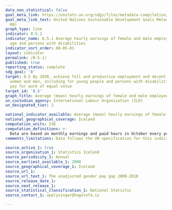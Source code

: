 ```yaml
---
data_non_statistical: false
goal_meta_link: https://unstats.un.org/sdgs/files/metadata-compilation/Metadata-Goal-8.pdf
goal_meta_link_text: United Nations Sustainable Development Goals Metadata (PDF 317
  KB)
graph_type: line
indicator: 8.5.1
indicator_name: 8.5.1 Average hourly earnings of female and male employees, by occupation,
  age and persons with disabilities
indicator_sort_order: 08-05-01
layout: indicator
permalink: /8-5-1/
published: true
reporting_status: complete
sdg_goal: '8'
target: 8.5 By 2030, achieve full and productive employment and decent work for all
  women and men, including for young people and persons with disabilities, and equal
  pay for work of equal value
target_id: '8.5'
graph_title: Average (mean) hourly earnings of female and male employees, by occupation
un_custodian_agency: International Labour Organization (ILO)
un_designated_tier: 2

national_indicator_available: Average (mean) hourly earnings of female and male employees, by occupation
national_geographical_coverage: Iceland
computation_units: ISK
computation_definitions: >-
  Data are based on monthly earnings and paid hours in October every year. All regular payments, including overtime, are part of the data. Irregular bonuses are excluded. This earnings concept is similar to total regular earnings in other publications of Statistics Iceland.
comments_limitations: Data follows the UN specification for this indicator. This indicator has been identified in collaboration with topic experts.

source_active_1: true
source_organisation_1: Statistics Iceland
source_periodicity_1: Annual
source_earliest_available_1: 2008
source_geographical_coverage_1: Iceland
source_url_1: 
source_url_text_1: The unadjusted gender pay gap 2008-2018
source_release_date_1: 
source_next_release_1: 
source_statistical_classification_1: National Statistic
source_contact_1: upplysingar@hagstofa.is 

---
```

